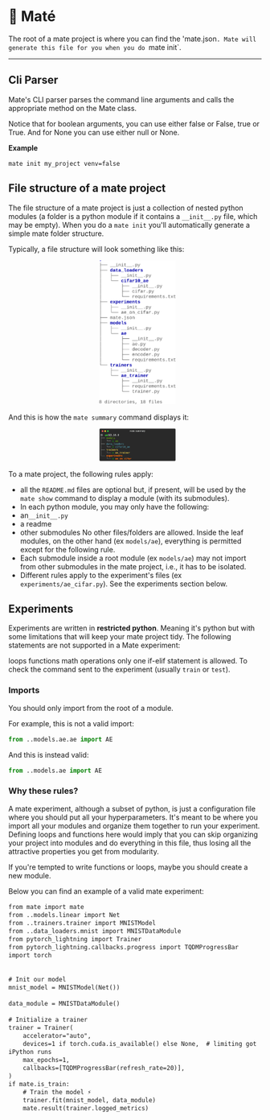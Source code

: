 # 🧉 Maté


The root of a mate project is where you can find the 'mate.json`. Mate will generate this file for you when you do `mate init`.

--- 

## Cli Parser

Mate's CLI parser parses the command line arguments and calls the appropriate method on the Mate class.

Notice that for boolean arguments, you can use either false or False, true or True. And for None you can use either null or None.

**Example**

```
mate init my_project venv=false
```

## File structure of a mate project

The file structure of a mate project is just a collection of nested python modules (a folder is a python module if it contains a `__init__.py` file, which may be empty). When you do a `mate init` you'll automatically generate a simple mate folder structure.

Typically, a file structure will look something like this:

<p align="center" style="margin:0; padding:0;">
  <img src="./imgs/output.svg" alt="Your Image" style="width: 30%; height:200; object-fit:cover; margin-left:10px; margin-top:0, border-radius:50%;">
</p>

And this is how the `mate summary` command displays it:

<p align="center" style="margin:0; padding:0;">
  <img src="./imgs/summary.svg" alt="Your Image" style="width: 30%; height:200; object-fit:cover; margin-left:10px; margin-top:0, border-radius:50%;">
</p>

To a mate project, the following rules apply:

- all the `README.md` files are optional but, if present, will be used by the `mate show` command to display a module (with its submodules).
- In each python module, you may only have the following:
- an`__init__.py`
- a readme
- other submodules
No other files/folders are allowed. Inside the leaf modules, on the other hand (ex `models/ae`), everything is permitted except for the following rule.
- Each submodule inside a root module (ex `models/ae`) may not import from other submodules in the mate project, i.e., it has to be isolated.
- Different rules apply to the experiment's files (ex `experiments/ae_cifar.py`). See the experiments section below.

## Experiments

Experiments are written in **restricted python**. Meaning it's python but with some limitations that will keep your mate project tidy. The following statements are not supported in a Mate experiment:

 loops
 functions
math operations
only one if-elif statement is allowed. To check the command sent to the experiment (usually `train` or `test`).

### Imports
You should only import from the root of a module.

For example, this is not a valid import:
```python
from ..models.ae.ae import AE
```
And this is instead valid:
```python
from ..models.ae import AE
```

### Why these rules?

A mate experiment, although a subset of python, is just a configuration file where you should put all your hyperparameters. It's meant to be where you import all your modules and organize them together to run your experiment. Defining loops and functions here would imply that you can skip organizing your project into modules and do everything in this file, thus losing all the attractive properties you get from modularity.

If you're tempted to write functions or loops, maybe you should create a new module.

Below you can find an example of a valid mate experiment:


```
from mate import mate
from ..models.linear import Net
from ..trainers.trainer import MNISTModel
from ..data_loaders.mnist import MNISTDataModule
from pytorch_lightning import Trainer
from pytorch_lightning.callbacks.progress import TQDMProgressBar
import torch


# Init our model
mnist_model = MNISTModel(Net())

data_module = MNISTDataModule()

# Initialize a trainer
trainer = Trainer(
    accelerator="auto",
    devices=1 if torch.cuda.is_available() else None,  # limiting got iPython runs
    max_epochs=1,
    callbacks=[TQDMProgressBar(refresh_rate=20)],
)
if mate.is_train:
    # Train the model ⚡
    trainer.fit(mnist_model, data_module)
    mate.result(trainer.logged_metrics)
```




